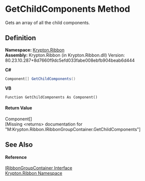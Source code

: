 # GetChildComponents Method


Gets an array of all the child components.



## Definition
**Namespace:** <a href="1e9bc734-cff9-e9b8-f013-94cdac669794.md">Krypton.Ribbon</a>  
**Assembly:** Krypton.Ribbon (in Krypton.Ribbon.dll) Version: 80.23.10.287+8d7660f9dc5efd033fabe008ebfb904beab6d444

**C#**
``` C#
Component[] GetChildComponents()
```
**VB**
``` VB
Function GetChildComponents As Component()
```



#### Return Value
Component[]  
\[Missing &lt;returns&gt; documentation for "M:Krypton.Ribbon.IRibbonGroupContainer.GetChildComponents"\]

## See Also


#### Reference
<a href="351ebf7f-3d21-65b9-93b1-646692bbdeb0.md">IRibbonGroupContainer Interface</a>  
<a href="1e9bc734-cff9-e9b8-f013-94cdac669794.md">Krypton.Ribbon Namespace</a>  
